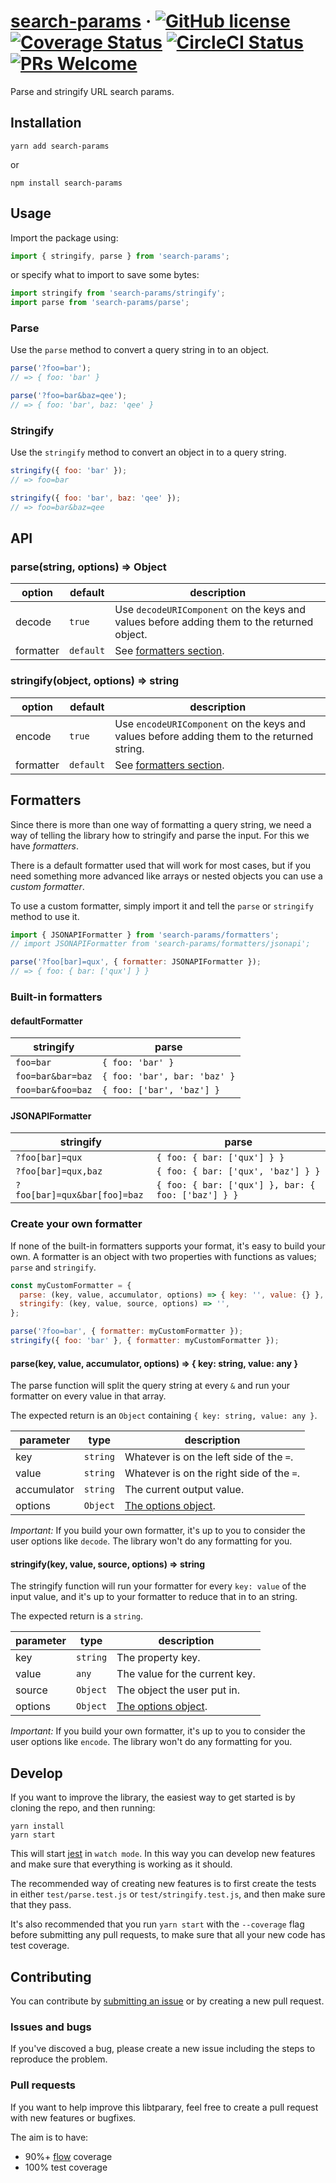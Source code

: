 # [search-params](https://github.com/filipstefansson/search-params) &middot; [![GitHub license](https://img.shields.io/badge/license-MIT-blue.svg)](https://github.com/filipstefansson/search-params/blob/master/LICENSE) [![Coverage Status](https://img.shields.io/coveralls/filipstefansson/search-params/master.svg?style=flat)](https://coveralls.io/github/filipstefansson/search-params?branch=master) [![CircleCI Status](https://circleci.com/gh/filipstefansson/search-params.svg?style=shield&circle-token=ab2228bfc68a2fe6184b96d9fb7436f29a6d1b10)](https://circleci.com/gh/filipstefansson/search-params) [![PRs Welcome](https://img.shields.io/badge/PRs-welcome-brightgreen.svg)](https://github.com/filipstefansson/search-params#contributing)

Parse and stringify URL search params.

## Installation

```
yarn add search-params
```

or

```
npm install search-params
```

## Usage

Import the package using:

```js
import { stringify, parse } from 'search-params';
```

or specify what to import to save some bytes:

```js
import stringify from 'search-params/stringify';
import parse from 'search-params/parse';
```

### Parse

Use the `parse` method to convert a query string in to an object.

```js
parse('?foo=bar');
// => { foo: 'bar' }

parse('?foo=bar&baz=qee');
// => { foo: 'bar', baz: 'qee' }
```

### Stringify

Use the `stringify` method to convert an object in to a query string.

```js
stringify({ foo: 'bar' });
// => foo=bar

stringify({ foo: 'bar', baz: 'qee' });
// => foo=bar&baz=qee
```

## API

### parse(string, options) => Object

option              | default          | description |
--------------------|------------------|-------------|
decode              | `true`           | Use `decodeURIComponent` on the keys and values before adding them to the returned object. |
formatter           | `default`        | See [formatters section](#formatters). |

### stringify(object, options) => string

option              | default          | description |
--------------------|------------------|-------------|
encode              | `true`           | Use `encodeURIComponent` on the keys and values before adding them to the returned string. |
formatter           | `default`        | See [formatters section](#formatters). |

## Formatters

Since there is more than one way of formatting a query string, we need a way 
of telling the library how to stringify and parse the input. For this we have 
*formatters*. 

There is a default formatter used that will work for most cases, but if you need 
something more advanced like arrays or nested objects you can use a 
*custom formatter*.

To use a custom formatter, simply import it and tell the `parse` or `stringify`
method to use it.

```js
import { JSONAPIFormatter } from 'search-params/formatters';
// import JSONAPIFormatter from 'search-params/formatters/jsonapi';

parse('?foo[bar]=qux', { formatter: JSONAPIFormatter });
// => { foo: { bar: ['qux'] } }
```

### Built-in formatters

#### defaultFormatter

stringify         | parse                        |
------------------|------------------------------|
`foo=bar`         | `{ foo: 'bar' }`             |
`foo=bar&bar=baz` | `{ foo: 'bar', bar: 'baz' }` |
`foo=bar&foo=baz` | `{ foo: ['bar', 'baz'] }`    |

#### JSONAPIFormatter

stringify                    | parse                                              |
-----------------------------|----------------------------------------------------|
`?foo[bar]=qux`              | `{ foo: { bar: ['qux'] } }`                        |
`?foo[bar]=qux,baz`          | `{ foo: { bar: ['qux', 'baz'] } }`                 |
`?foo[bar]=qux&bar[foo]=baz` | `{ foo: { bar: ['qux'] }, bar: { foo: ['baz'] } }` |

### Create your own formatter

If none of the built-in formatters supports your format, it's easy to build your
own. A formatter is an object with two properties with functions 
as values; `parse` and `stringify`.

```js
const myCustomFormatter = {
  parse: (key, value, accumulator, options) => { key: '', value: {} },
  stringify: (key, value, source, options) => '',
};

parse('?foo=bar', { formatter: myCustomFormatter });
stringify({ foo: 'bar' }, { formatter: myCustomFormatter });
```

#### parse(key, value, accumulator, options) => { key: string, value: any }

The parse function will split the query string at every `&` and run your
formatter on every value in that array.

The expected return is an `Object` containing `{ key: string, value: any }`.

parameter        | type          | description                                 |
-----------------|---------------|---------------------------------------------|
key              | `string`      | Whatever is on the left side of the `=`.    |
value            | `string`      | Whatever is on the right side of the `=`.   |
accumulator      | `string`      | The current output value.                   |
options          | `Object`      | [The options object](#parsestring-options). |

*Important:* If you build your own formatter, it's up to you to consider the 
user options like `decode`. The library won't do any formatting for you.

#### stringify(key, value, source, options) => string

The stringify function will run your formatter for every `key: value` of the
input value, and it's up to your formatter to reduce that in to an string.

The expected return is a `string`.

parameter        | type          | description                                     |
-----------------|---------------|-------------------------------------------------|
key              | `string`      | The property key.                               |
value            | `any`         | The value for the current key.                  |
source           | `Object`      | The object the user put in.                     |
options          | `Object`      | [The options object](#stringifyobject-options). |

*Important:* If you build your own formatter, it's up to you to consider the 
user options like `encode`. The library won't do any formatting for you.

## Develop

If you want to improve the library, the easiest way to get started is by cloning
the repo, and then running:

```
yarn install
yarn start
```

This will start [jest](https://facebook.github.io/jest/) in `watch mode`. In
this way you can develop new features and make sure that everything is working 
as it should.

The recommended way of creating new features is to first create the tests in
either `test/parse.test.js` or `test/stringify.test.js`, and then make sure that
they pass. 

It's also recommended that you run `yarn start` with the `--coverage` flag 
before submitting any pull requests, to make sure that all your new code has
test coverage.

## Contributing

You can contribute by 
[submitting an issue](https://github.com/filipstefansson/search-params/issues)
or by creating a new pull request. 

### Issues and bugs

If you've discoved a bug, please create a new issue including the steps to 
reproduce the problem.

### Pull requests

If you want to help improve this libtparary, feel free to create a pull request
with new features or bugfixes. 

The aim is to have:
  * 90%+ [flow](https://flow.org/) coverage
  * 100% test coverage
